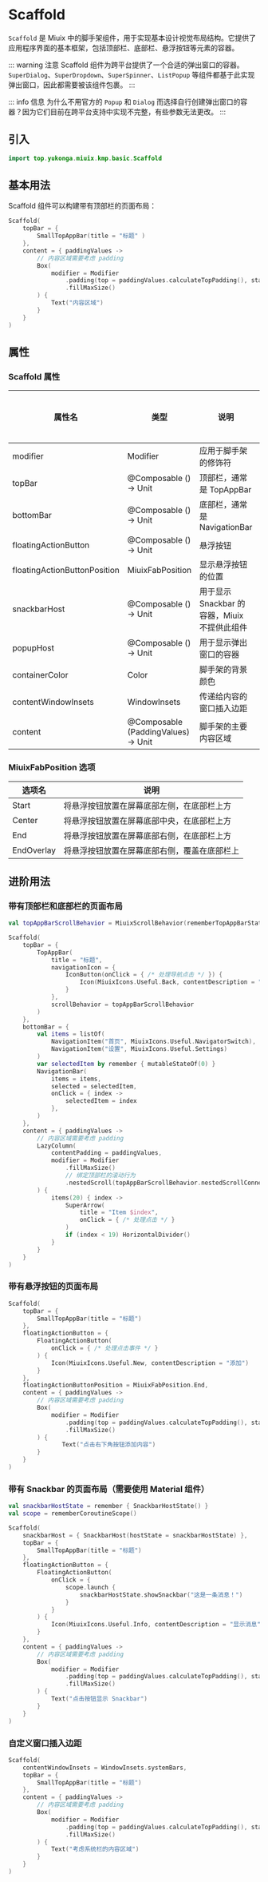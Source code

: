 # Scaffold

`Scaffold` 是 Miuix 中的脚手架组件，用于实现基本设计视觉布局结构。它提供了应用程序界面的基本框架，包括顶部栏、底部栏、悬浮按钮等元素的容器。

::: warning 注意
Scaffold 组件为跨平台提供了一个合适的弹出窗口的容器。`SuperDialog`、`SuperDropdown`、`SuperSpinner`、`ListPopup` 等组件都基于此实现弹出窗口，因此都需要被该组件包裹。
:::

::: info 信息
为什么不用官方的 `Popup` 和 `Dialog` 而选择自行创建弹出窗口的容器？因为它们目前在跨平台支持中实现不完整，有些参数无法更改。
:::

## 引入

```kotlin
import top.yukonga.miuix.kmp.basic.Scaffold
```

## 基本用法

Scaffold 组件可以构建带有顶部栏的页面布局：

```kotlin
Scaffold(
    topBar = {
        SmallTopAppBar(title = "标题" )
    },
    content = { paddingValues ->
        // 内容区域需要考虑 padding
        Box(
            modifier = Modifier
                .padding(top = paddingValues.calculateTopPadding(), start = 26.dp)
                .fillMaxSize()
        ) {
            Text("内容区域")
        }
    }
)
```

## 属性

### Scaffold 属性

| 属性名                       | 类型                                | 说明                                         | 默认值                            | 是否必须 |
| ---------------------------- | ----------------------------------- | -------------------------------------------- | --------------------------------- | -------- |
| modifier                     | Modifier                            | 应用于脚手架的修饰符                         | Modifier                          | 否       |
| topBar                       | @Composable () -> Unit              | 顶部栏，通常是 TopAppBar                     | {}                                | 否       |
| bottomBar                    | @Composable () -> Unit              | 底部栏，通常是 NavigationBar                 | {}                                | 否       |
| floatingActionButton         | @Composable () -> Unit              | 悬浮按钮                                     | {}                                | 否       |
| floatingActionButtonPosition | MiuixFabPosition                    | 显示悬浮按钮的位置                           | MiuixFabPosition.End              | 否       |
| snackbarHost                 | @Composable () -> Unit              | 用于显示 Snackbar 的容器，Miuix 不提供此组件 | {}                                | 否       |
| popupHost                    | @Composable () -> Unit              | 用于显示弹出窗口的容器                       | \{ MiuixPopupHost() }             | 否       |
| containerColor               | Color                               | 脚手架的背景颜色                             | MiuixTheme.colorScheme.background | 否       |
| contentWindowInsets          | WindowInsets                        | 传递给内容的窗口插入边距                     | WindowInsets.statusBars           | 否       |
| content                      | @Composable (PaddingValues) -> Unit | 脚手架的主要内容区域                         | -                                 | 是       |

### MiuixFabPosition 选项

| 选项名     | 说明                                         |
| ---------- | -------------------------------------------- |
| Start      | 将悬浮按钮放置在屏幕底部左侧，在底部栏上方   |
| Center     | 将悬浮按钮放置在屏幕底部中央，在底部栏上方   |
| End        | 将悬浮按钮放置在屏幕底部右侧，在底部栏上方   |
| EndOverlay | 将悬浮按钮放置在屏幕底部右侧，覆盖在底部栏上 |

## 进阶用法

### 带有顶部栏和底部栏的页面布局

```kotlin
val topAppBarScrollBehavior = MiuixScrollBehavior(rememberTopAppBarState())

Scaffold(
    topBar = {
        TopAppBar(
            title = "标题",
            navigationIcon = {
                IconButton(onClick = { /* 处理导航点击 */ }) {
                    Icon(MiuixIcons.Useful.Back, contentDescription = "返回")
                }
            },
            scrollBehavior = topAppBarScrollBehavior
        )
    },
    bottomBar = {
        val items = listOf(
            NavigationItem("首页", MiuixIcons.Useful.NavigatorSwitch),
            NavigationItem("设置", MiuixIcons.Useful.Settings)
        )
        var selectedItem by remember { mutableStateOf(0) }
        NavigationBar(
            items = items,
            selected = selectedItem,
            onClick = { index ->
                selectedItem = index
            },
        )
    },
    content = { paddingValues ->
        // 内容区域需要考虑 padding
        LazyColumn(
            contentPadding = paddingValues,
            modifier = Modifier
                .fillMaxSize()
                // 绑定顶部栏的滚动行为
                .nestedScroll(topAppBarScrollBehavior.nestedScrollConnection)
        ) {
            items(20) { index ->
                SuperArrow(
                    title = "Item $index",
                    onClick = { /* 处理点击 */ }
                )
                if (index < 19) HorizontalDivider()
            }
        }
    }
)
```

### 带有悬浮按钮的页面布局

```kotlin
Scaffold(
    topBar = {
        SmallTopAppBar(title = "标题")
    },
    floatingActionButton = {
        FloatingActionButton(
            onClick = { /* 处理点击事件 */ }
        ) {
            Icon(MiuixIcons.Useful.New, contentDescription = "添加")
        }
    },
    floatingActionButtonPosition = MiuixFabPosition.End,
    content = { paddingValues ->
        // 内容区域需要考虑 padding
        Box(
            modifier = Modifier
                .padding(top = paddingValues.calculateTopPadding(), start = 26.dp)
                .fillMaxSize()
        ) {
               Text("点击右下角按钮添加内容")
        }
    }
)
```

### 带有 Snackbar 的页面布局（需要使用 Material 组件）

```kotlin
val snackbarHostState = remember { SnackbarHostState() }
val scope = rememberCoroutineScope()

Scaffold(
    snackbarHost = { SnackbarHost(hostState = snackbarHostState) },
    topBar = {
        SmallTopAppBar(title = "标题")
    },
    floatingActionButton = {
        FloatingActionButton(
            onClick = {
                scope.launch {
                    snackbarHostState.showSnackbar("这是一条消息！")
                }
            }
        ) {
            Icon(MiuixIcons.Useful.Info, contentDescription = "显示消息")
        }
    },
    content = { paddingValues ->
        // 内容区域需要考虑 padding
        Box(
            modifier = Modifier
                .padding(top = paddingValues.calculateTopPadding(), start = 26.dp)
                .fillMaxSize()
        ) {
            Text("点击按钮显示 Snackbar")
        }
    }
)
```

### 自定义窗口插入边距

```kotlin
Scaffold(
    contentWindowInsets = WindowInsets.systemBars,
    topBar = {
        SmallTopAppBar(title = "标题")
    },
    content = { paddingValues ->
        // 内容区域需要考虑 padding
        Box(
            modifier = Modifier
                .padding(top = paddingValues.calculateTopPadding(), start = 26.dp)
                .fillMaxSize()
        ) {
            Text("考虑系统栏的内容区域")
        }
    }
)
```
